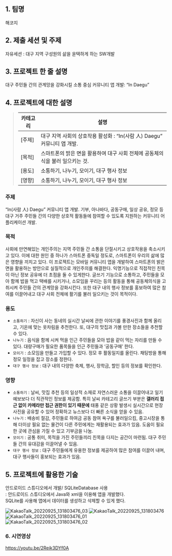 ## 1. 팀명
해코지

## 2. 제출 세션 및 주제
자유세션 : 대구 지역 구성원의 삶을 윤택하게 하는 SW개발

## 3. 프로젝트 한 줄 설명
대구 주민들 간의 관계망을 강화시킬 소통 중심 커뮤니티 앱 개발: “In Daegu”

## 4. 프로젝트에 대한 설명
> | 카테고리      | 설명                                                    |
> | ------------- | ------------------------------------------------------- |
> | [주제] |  대구 지역 사회의 상호작용 활성화 : “In(사람 人) Daegu” 커뮤니티 앱 개발.                         |
> | [목적] | 스마트폰의 밝은 면을 활용하여 대구 사회 전체에 공동체의식을 불러 일으키는 것.                     |
> | [용도] | 소통하기, 나누기, 모이기, 대구 행사 정보               |
> | [영향] | 소통하기, 나누기, 모이기, 대구 행사 정보               |

### 주제
“In(사람 人) Daegu” 커뮤니티 앱 개발. 기부, 아나바다, 공동구매, 일상 공유, 정모 등 대구 거주 주민들 간의 다양한 상호적 활동들에 참여할 수 있도록 지원하는 커뮤니티 어플리케이션 개발.

### 목적
사회에 만연해있는 개인주의는 지역 주민들 간 소통을 단절시키고 상호작용을 축소시키고 있다. 이에 대한 원인 중 하나가 스마트폰 중독일 정도로, 스마트폰이 우리의 삶에 많은 영향을 끼치고 있다. 이 프로젝트는 모바일 커뮤니티 앱을 개발하여 스마트폰의 밝은 면을 활용하는 방안으로 실질적으로 개인주의를 해결한다. 익명기능으로 직접적인 친목이 아닌 정보 공유에 더 초점을 둘 수 있게한다. 글쓰기 기능으로 소통하고, 주민들을 모아 함께 밥을 먹고 택배를 시키거나, 소모임을 꾸리는 등의 활동을 통해 공동체의식을 고취시켜 주민들 간의 관계망을 강화시킨다. 또한 대구 내의 행사 정보를 홍보하여 많은 참여를 이끌어내고 대구 사회 전체에 활기를 불러 일으키는 것이 목적이다.

### 용도
- `소통하기` : 자신이 사는 동네의 실시간 날씨에 관한 이야기를 풍경사진과 함께 올리고, 기온에 맞는 옷차림을 추천한다. 또, 대구의 맛집과 가볼 만한 장소들을 추천할 수 있다.
- `나누기` : 음식을 함께 시켜 먹을 인근 주민들을 모아 밥을 같이 먹는 자리를 만들 수 있다. 대량구매가 필요한 품목들을 인근 주민들과 ‘공동구매’ 한다.
- `모이기` : 소모임을 만들고 가입할 수 있다. 정모 후 활동일지를 올린다. 채팅방을 통해 정모 일정을 잡고 장소를 정한다.
- `대구 행사 정보` : 대구 내의 다양한 축제, 행사, 장학금, 할인 등의 정보를 확인한다.

### 영향
- `소통하기` : 날씨, 맛집 추천 등의 일상적 소재로 자연스러운 소통을 이끌어내고 일기예보보다 더 직관적인 정보를 제공함. 특히 날씨 카테고리 글쓰기 부분은 <b>갤러리 접근 없이 카메라만 접근 권한이 있기 때문에</b> 태풍 같은 상황 발생시 실시간으로 현장 사진을 공유할 수 있어 정확하고 뉴스보다 더 빠른 소식을 얻을 수 있음.
- `나누기` : 배송비 절감, 주민들로 하여금 공동 참여 욕구를 불러일으킴, 중고시장을 통해 더이상 필요 없는 물건이 다른 주민에게는 재활용되는 효과가 있음. 도움이 필요한 곳에 관심을 가질 수 있고 기부금을 나눔.
- `모이기` : 공통 취미, 목적을 가진 주민들끼리 친목을 다지는 공간이 마련됨. 대구 주민들 간의 유대감을 이끌어낼 수 있음.
- `대구 행사 정보` : 대구 주민들에게 유용한 정보를 제공하여 많은 참여를 이끌어 내며, 대구 행사들이 홍보되는 효과가 있음.

## 5. 프로젝트에 활용한 기술

안드로이드 스튜디오에서 개발/ SQLiteDatabase 사용<br>
 : 안드로이드 스튜디오에서 Java와 xml을 이용해 앱을 개발했다.<br>SQLite를 사용해  앱에서 데이터를 생성하고 삭제할 수 있게 했다.

![KakaoTalk_20220925_131803476_03](https://user-images.githubusercontent.com/102652126/192131056-c710a98f-d0f1-431b-b8d0-e20ce90bc35e.png)
![KakaoTalk_20220925_131803476](https://user-images.githubusercontent.com/102652126/192131057-1e50b501-c380-4971-8187-4b25d33a23dc.png)
![KakaoTalk_20220925_131803476_01](https://user-images.githubusercontent.com/102652126/192131059-8a1f48a1-efd2-49ac-a6d6-104ad75a49eb.png)
![KakaoTalk_20220925_131803476_02](https://user-images.githubusercontent.com/102652126/192131060-9dc82a34-6bbf-4b19-be20-ffc777bac139.png)
 
### 6. 시연영상
https://youtu.be/2Reik3DYf0A
